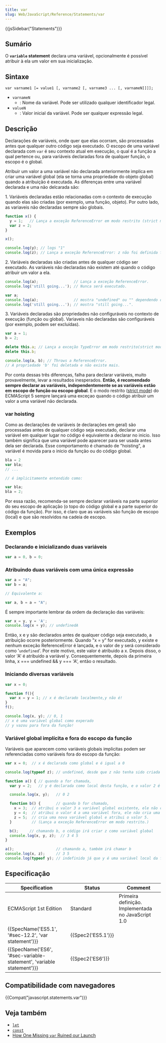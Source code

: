 ```yaml
---
title: var
slug: Web/JavaScript/Reference/Statements/var
---
```

{{jsSidebar("Statements")}}

## Sumário

O **`variable` statement** declara uma variável, opcionalmente é possível atribuir à ela um valor em sua inicialização.

## Sintaxe

```
var varname1 [= value1 [, varname2 [, varname3 ... [, varnameN]]]];
```

- `varnameN`
  - : Nome da variável. Pode ser utilizado qualquer identificador legal.
- `valueN`
  - : Valor inicial da variável. Pode ser qualquer expressão legal.

## Descrição

Declarações de variáveis, onde quer que elas ocorram, são processadas antes que qualquer outro código seja executado. O escopo de uma variável declarada com `var` é seu contexto atual em execução, o qual é a função a qual pertence ou, para variáveis declaradas fora de qualquer função, o escopo é o global.

Atribuir um valor a uma variável não declarada anteriormente implica em criar uma variável global (ela se torna uma propriedade do objeto global) quando a atribuição é executada. As diferenças entre uma variável declarada e uma não delcarada são:

1\. Variáveis declaradas estão relacionadas com o contexto de execução quando elas são criadas (por exemplo, uma função, objeto). Por outro lado, as variaveis não declaradas sempre são globais.

```js
function x() {
  y = 1;   // Lança a exceção ReferenceError em modo restrito (strict mode)
  var z = 2;
}

x();

console.log(y); // logs "1"
console.log(z); // Lança a exceção ReferenceError: z não foi definida fora da função x()
```

2\. Variáveis declaradas são criadas antes de qualquer código ser executado. As variáveis não declaradas não existem até quando o código atribuir um valor a ela.

```js
console.log(a);                // Lança a exceção ReferenceError.
console.log('still going...'); // Nunca será executado.
```

```js
var a;
console.log(a);                // mostra "undefined" ou "" dependendo do naveador.
console.log('still going...'); // mostra "still going...".
```

3\. Variáveis declaradas são propriedades não configuráveis no contexto de execução (função ou global). Variaveis não declaradas são configuráveis (por exemplo, podem ser excluídas).

```js
var a = 1;
b = 2;

delete this.a; // Lança a exceção TypeError em modo restrito(strict mode). Caso contrário, Falha silenciosamente.
delete this.b;

console.log(a, b); // Throws a ReferenceError.
// A propriedade 'b' foi deletada e não existe mais.
```

Por conta dessas três diferenças, falha para declarar variáveis, muito provavelmente, levar a resultados inesperados. **Então, é recomendado sempre declarar as variáveis, independentemente se as variáveis estão em escopo de função ou escopo global**. E o modo restrito ([strict mode](/pt-BR/docs/Web/JavaScript/Reference/Functions_and_function_scope/Strict_mode)) do ECMAScript 5 sempre lançará uma exceçao quando o código atribuir um valor a uma variável não declarada.

### var hoisting

Como as declarações de variáveis (e declarações em geral) são processadas antes de qualquer código seja executado, declarar uma variável em qualquer lugar no código é equivalente a declarar no inicio. Isso também significa que uma variável pode aparecer para ser usada antes dela ser declarada. Esse comportamento é chamado de "hoisting", a variável é movida para o inicio da função ou do código global.

```js
bla = 2
var bla;
// ...

// é implicitamente entendido como:

var bla;
bla = 2;
```

Por essa razão, recomenda-se sempre declarar variáveis na parte superior do seu escopo de aplicação (o topo do código global e a parte superior do código da função). Por isso, é claro que as variáveis são função de escopo (local) e que são resolvidos na cadeia de escopo.

## Exemplos

### Declarando e inicializando duas variáveis

```js
var a = 0, b = 0;
```

### Atribuindo duas variáveis com uma única expressão

```js
var a = "A";
var b = a;

// Equivalente a:

var a, b = a = "A";
```

É sempre importante lembrar da ordem da declaração das variáveis:

```js
var x = y, y = 'A';
console.log(x + y); // undefinedA
```

Então, x e y são declarados antes de qualquer código seja executado, a atribuição ocorre posteriormente. Quando "x = y" for executado, y existe e nenhum exceção ReferenceError é lançada, e o valor de y será considerado como '`undefined`'. Por este motivo, este valor é atribuido a x. Depois disso, o valor 'A' é atribuido a variável y. Consequentemente, depois da primeira linha, x === undefined && y === 'A', então o resultado.

### Iniciando diversas variáveis

```js
var x = 0;

function f(){
  var x = y = 1; // x é declarado localmente,y não é!
}
f();

console.log(x, y); // 0, 1
// x é uma variável global como experado
// y vazou para fora da função!
```

### Variável global implícita e fora do escopo da função

Variáveis que aparecem como variáveis globais implicitas podem ser referenciadas como variáveis fora do escopo da função:

```js
var x = 0;  // x é declarada como global e é igual a 0

console.log(typeof z); // undefined, desde que z não tenha sido criada anteriormente

function a() { // quando a for chamada,
  var y = 2;   // y é declarada como local desta função, e o valor 2 é atribuido

  console.log(x, y);   // 0 2

  function b() {       // quando b for chamado,
    x = 3;  // atribui o valor 3 a variável global existente, ele não cria uma nova variável global
    y = 4;  // atribui o valor 4 a uma variável fora, ele não cria uma nova variável
    z = 5;  // cria uma nova variável global e atribui o valor 5.
  }         // (Lança a exceção ReferenceError em modo restrito.)

  b();     // chamando b, o código irá criar z como variável global
  console.log(x, y, z);  // 3 4 5
}

a();                   // chamando a, também irá chamar b
console.log(x, z);     // 3 5
console.log(typeof y); // indefinido já que y é uma variável local da função a
```

## Especificação

| Specification                                                                                | Status                   | Comment                                            |
| -------------------------------------------------------------------------------------------- | ------------------------ | -------------------------------------------------- |
| ECMAScript 1st Edition                                                                       | Standard                 | Primeira definição. Implementada no JavaScript 1.0 |
| {{SpecName('ES5.1', '#sec-12.2', 'var statement')}}                         | {{Spec2('ES5.1')}} |                                                    |
| {{SpecName('ES6', '#sec-variable-statement', 'variable statement')}} | {{Spec2('ES6')}}     |                                                    |

## Compatibilidade com navegadores

{{Compat("javascript.statements.var")}}

## Veja também

- [`let`](/pt-BR/docs/Web/JavaScript/Reference/Statements/let)
- [`const`](/pt-BR/docs/Web/JavaScript/Reference/Statements/const)
- [How One Missing `var` Ruined our Launch](http://blog.safeshepherd.com/23/how-one-missing-var-ruined-our-launch/)
